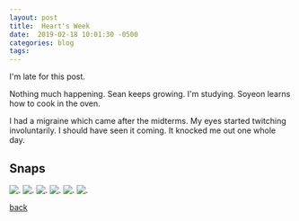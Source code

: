 ```yaml
---
layout: post
title:  Heart's Week
date:  2019-02-18 10:01:30 -0500
categories: blog 
tags: 
---
```


I'm late for this post.

Nothing much happening. Sean keeps growing. I'm studying. Soyeon learns how to cook in the oven.

I had a migraine which came after the midterms. My eyes started twitching involuntarily. I should have seen it coming. It knocked me out one whole day.

## Snaps

![](/assets/img/1902/20180210-sean.jpg ".")
![](/assets/img/1902/20180214-sean5.jpg ".")
![](/assets/img/1902/20180215-sean4.jpg ".")
![](/assets/img/1902/20180218-sean.jpg ".")
![](/assets/img/1902/20180218-sean2.jpg ".")
![](/assets/img/1902/20180218-sean3.jpg ".")

[back](/blog)
